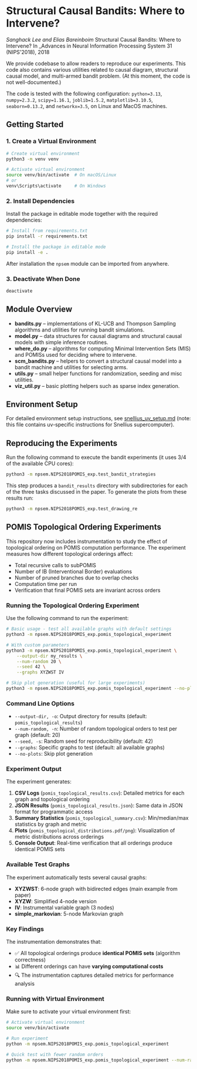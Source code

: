 # Structural Causal Bandits: Where to Intervene?

*Sanghack Lee and Elias Bareinboim* Structural Causal Bandits: Where to Intervene? In _Advances in Neural Information Processing System 31 (NIPS'2018), 2018

We provide codebase to allow readers to reproduce our experiments. This code also contains various utilities related to causal diagram, structural causal model, and multi-armed bandit problem.
(At this moment, the code is not well-documented.) 

The code is tested with the following configuration: `python=3.13`, `numpy=2.3.2`,
`scipy=1.16.1`, `joblib=1.5.2`, `matplotlib=3.10.5`, `seaborn=0.13.2`, and
`networkx=3.5`, on Linux and MacOS machines.

## Getting Started

### 1. Create a Virtual Environment

```bash
# Create virtual environment
python3 -m venv venv

# Activate virtual environment
source venv/bin/activate  # On macOS/Linux
# or
venv\Scripts\activate     # On Windows
```

### 2. Install Dependencies

Install the package in editable mode together with the required dependencies:

```bash
# Install from requirements.txt
pip install -r requirements.txt

# Install the package in editable mode
pip install -e .
```

After installation the `npsem` module can be imported from anywhere.

### 3. Deactivate When Done

```bash
deactivate
```

## Module Overview

- **bandits.py** – implementations of KL-UCB and Thompson Sampling algorithms and
  utilities for running bandit simulations.
- **model.py** – data structures for causal diagrams and structural causal models
  with simple inference routines.
- **where_do.py** – algorithms for computing Minimal Intervention Sets (MIS) and
  POMISs used for deciding where to intervene.
- **scm_bandits.py** – helpers to convert a structural causal model into a bandit
  machine and utilities for selecting arms.
- **utils.py** – small helper functions for randomization, seeding and misc
  utilities.
- **viz_util.py** – basic plotting helpers such as sparse index generation.

## Environment Setup

For detailed environment setup instructions, see
[snellius_uv_setup.md](snellius_uv_setup.md) (note: this file contains uv-specific instructions for Snellius supercomputer).


## Reproducing the Experiments

Run the following command to execute the bandit experiments (it uses 3/4 of the
available CPU cores):

```bash
python3 -m npsem.NIPS2018POMIS_exp.test_bandit_strategies
```

This step produces a `bandit_results` directory with subdirectories for each of
the three tasks discussed in the paper. To generate the plots from these
results run:

```bash
python3 -m npsem.NIPS2018POMIS_exp.test_drawing_re
```

## POMIS Topological Ordering Experiments

This repository now includes instrumentation to study the effect of topological ordering on POMIS computation performance. The experiment measures how different topological orderings affect:

- Total recursive calls to subPOMIS
- Number of IB (Interventional Border) evaluations  
- Number of pruned branches due to overlap checks
- Computation time per run
- Verification that final POMIS sets are invariant across orders

### Running the Topological Ordering Experiment

Use the following command to run the experiment:

```bash
# Basic usage - test all available graphs with default settings
python3 -m npsem.NIPS2018POMIS_exp.pomis_topological_experiment

# With custom parameters
python3 -m npsem.NIPS2018POMIS_exp.pomis_topological_experiment \
    --output-dir my_results \
    --num-random 20 \
    --seed 42 \
    --graphs XYZWST IV

# Skip plot generation (useful for large experiments)  
python3 -m npsem.NIPS2018POMIS_exp.pomis_topological_experiment --no-plots
```

### Command Line Options

- `--output-dir, -o`: Output directory for results (default: `pomis_topological_results`)
- `--num-random, -n`: Number of random topological orders to test per graph (default: 20)
- `--seed, -s`: Random seed for reproducibility (default: 42)
- `--graphs`: Specific graphs to test (default: all available graphs)
- `--no-plots`: Skip plot generation

### Experiment Output

The experiment generates:

1. **CSV Logs** (`pomis_topological_results.csv`): Detailed metrics for each graph and topological ordering
2. **JSON Results** (`pomis_topological_results.json`): Same data in JSON format for programmatic access
3. **Summary Statistics** (`pomis_topological_summary.csv`): Min/median/max statistics by graph and metric
4. **Plots** (`pomis_topological_distributions.pdf/png`): Visualization of metric distributions across orderings
5. **Console Output**: Real-time verification that all orderings produce identical POMIS sets

### Available Test Graphs

The experiment automatically tests several causal graphs:
- **XYZWST**: 6-node graph with bidirected edges (main example from paper)  
- **XYZW**: Simplified 4-node version
- **IV**: Instrumental variable graph (3 nodes)
- **simple_markovian**: 5-node Markovian graph

### Key Findings

The instrumentation demonstrates that:
- ✅ All topological orderings produce **identical POMIS sets** (algorithm correctness)
- 📊 Different orderings can have **varying computational costs**
- 🔍 The instrumentation captures detailed metrics for performance analysis

### Running with Virtual Environment

Make sure to activate your virtual environment first:

```bash
# Activate virtual environment
source venv/bin/activate

# Run experiment
python -m npsem.NIPS2018POMIS_exp.pomis_topological_experiment

# Quick test with fewer random orders
python -m npsem.NIPS2018POMIS_exp.pomis_topological_experiment --num-random 5 --no-plots
```

